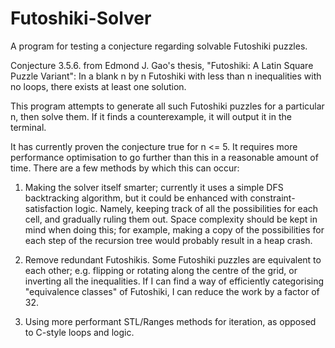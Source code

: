 # Futoshiki-Solver
A program for testing a conjecture regarding solvable Futoshiki puzzles.

Conjecture 3.5.6. from Edmond J. Gao's thesis, "Futoshiki: A Latin Square Puzzle Variant":
    In a blank n by n Futoshiki with less than n inequalities with no loops, there exists at least one solution.

This program attempts to generate all such Futoshiki puzzles for a particular n, then solve them. 
If it finds a counterexample, it will output it in the terminal.

It has currently proven the conjecture true for n <= 5. It requires more performance optimisation to go further 
than this in a reasonable amount of time. There are a few methods by which this can occur:

1. Making the solver itself smarter; currently it uses a simple DFS backtracking algorithm, but it could be 
enhanced with constraint-satisfaction logic. Namely, keeping track of all the possibilities for each cell,
and gradually ruling them out. Space complexity should be kept in mind when doing this; for example, making a 
copy of the possibilities for each step of the recursion tree would probably result in a heap crash.

2. Remove redundant Futoshikis. Some Futoshiki puzzles are equivalent to each other; e.g. flipping or 
rotating along the centre of the grid, or inverting all the inequalities. If I can find a way of efficiently
categorising "equivalence classes" of Futoshiki, I can reduce the work by a factor of 32.

3. Using more performant STL/Ranges methods for iteration, as opposed to C-style loops and logic.